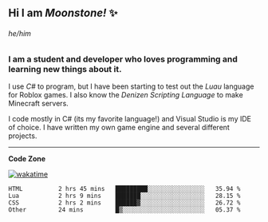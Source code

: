 
<!--
**MoonstoneStudios/MoonstoneStudios** is a ✨ _special_ ✨ repository because its `README.md` (this file) appears on your GitHub profile.

Here are some ideas to get you started:

- 🔭 I’m currently working on ...
- 🌱 I’m currently learning ...
- 👯 I’m looking to collaborate on ...
- 🤔 I’m looking for help with ...
- 💬 Ask me about ...
- 📫 How to reach me: ...
- 😄 Pronouns: ...
- ⚡ Fun fact: ...
-->

## Hi I am _Moonstone!_  ✨
###### he/him
### I am a student and developer who loves programming and learning new things about it.

I use _C#_ to program, but I have been starting to test out the _Luau_ language for Roblox games.
I also know the _Denizen Scripting Language_ to make Minecraft servers.

I code mostly in C# (its my favorite language!) and Visual Studio is my IDE of choice. I have written my own game engine and several different projects.

---

**Code Zone**


[![wakatime](https://wakatime.com/badge/user/35c755da-7226-42ef-89f9-892c03fbcf7e.svg?style=for-the-badge)](https://wakatime.com/@35c755da-7226-42ef-89f9-892c03fbcf7e)
<!--START_SECTION:waka-->

```text
HTML          2 hrs 45 mins   █████████░░░░░░░░░░░░░░░░   35.94 %
Lua           2 hrs 9 mins    ███████░░░░░░░░░░░░░░░░░░   28.15 %
CSS           2 hrs 2 mins    ██████▓░░░░░░░░░░░░░░░░░░   26.72 %
Other         24 mins         █▒░░░░░░░░░░░░░░░░░░░░░░░   05.37 %
```

<!--END_SECTION:waka-->
